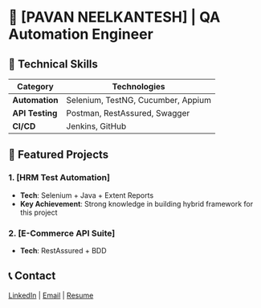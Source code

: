 # 🚀 [PAVAN NEELKANTESH] | QA Automation Engineer

## 🔧 Technical Skills
| Category       | Technologies                          |
|----------------|---------------------------------------|
| **Automation** | Selenium, TestNG, Cucumber, Appium    |
| **API Testing**| Postman, RestAssured, Swagger         |
| **CI/CD**      | Jenkins, GitHub             |

## 📌 Featured Projects
### 1. [HRM Test Automation]
- **Tech**: Selenium + Java + Extent Reports
- **Key Achievement**: Strong knowledge in building hybrid framework for this project
  

### 2. [E-Commerce API Suite]
- **Tech**: RestAssured + BDD


## 📞 Contact
[LinkedIn](https://www.Linkedin.com/in/pavanneelkantesh) | [Email](pavanneelkantehsa@email.com) | [Resume](Resume/Your-Resume.pdf)
